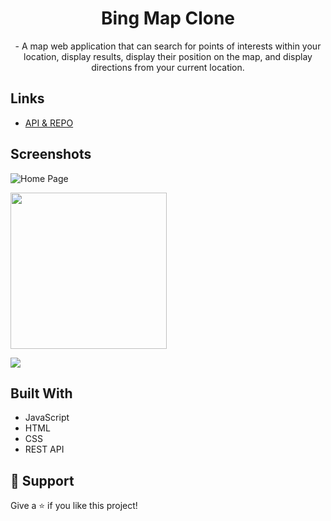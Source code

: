 <h1 align="center">Bing Map Clone</h1>

<p align="center">- A map web application that can search for
points of interests within your location, display results, display their
position on the map, and display directions from your current location.
</p>

## Links

- [API & REPO](https://github.com/Microsoft/BingMapsRESTToolkit/)

## Screenshots

![](media-player.png "Home Page")

<img src="media-player.png" height="250" width="250">

![](/media-player.png)

## Built With

- JavaScript
- HTML
- CSS
- REST API

## 🤝 Support

Give a ⭐️ if you like this project!
